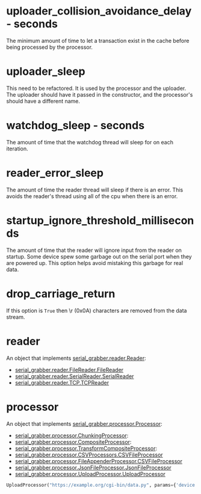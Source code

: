 uploader_collision_avoidance_delay - seconds
====
The minimum amount of time to let a transaction exist in the cache before being processed by the processor.
 
uploader_sleep
====
This need to be refactored. It is used by the processor and the uploader.
The uploader should have it passed in the constructor, and the processor's should have a different name.

watchdog_sleep - seconds
====
The amount of time that the watchdog thread will sleep for on each iteration.

reader_error_sleep
====
The amount of time the reader thread will sleep if there is an error. This avoids the reader's thread using all of the cpu when there is an error.  

startup_ignore_threshold_milliseconds
====
The amount of time that the reader will ignore input from the reader on startup. Some device spew some garbage out on the serial port when they are powered up. 
This option helps avoid mistaking this garbage for real data. 

drop_carriage_return
====
If this option is `True` then \r (0x0A) characters are removed from the data stream.

reader
====
An object that implements [serial_grabber.reader.Reader](serial_grabber/reader/__init__.py):

* [serial_grabber.reader.FileReader.FileReader](serial_grabber/reader/FileReader.py)
* [serial_grabber.reader.SerialReader.SerialReader](serial_grabber/reader/SerialReader.py)
* [serial_grabber.reader.TCP.TCPReader](serial_grabber/reader/TCP.py)

processor
====
An object that implements [serial_grabber.processor.Processor](serial_grabber/processor/__init__.py):

* [serial_grabber.processor.ChunkingProcessor](serial_grabber/processor/__init__.py):
* [serial_grabber.processor.CompositeProcessor](serial_grabber/processor/__init__.py):
* [serial_grabber.processor.TransformCompositeProcessor](serial_grabber/processor/__init__.py):
* [serial_grabber.processor.CSVProcessors.CSVFileProcessor](serial_grabber/processor/CSVProcessors.py)
* [serial_grabber.processor.FileAppenderProcessor.CSVFileProcessor](serial_grabber/processor/FileAppenderProcessor.py)
* [serial_grabber.processor.JsonFileProcessor.JsonFileProcessor](serial_grabber/processor/JsonFileProcessor.py)
* [serial_grabber.processor.UploadProcessor.UploadProcessor](serial_grabber/processor/UploadProcessor.py)
```python
UploadProcessor("https://example.org/cgi-bin/data.py", params={'device':'DEVICE_1'})
```